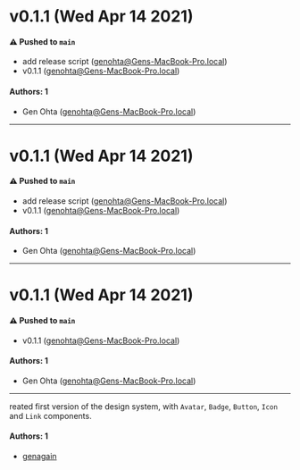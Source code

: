 # v0.1.1 (Wed Apr 14 2021)

#### ⚠️ Pushed to `main`

- add release script (genohta@Gens-MacBook-Pro.local)
- v0.1.1 (genohta@Gens-MacBook-Pro.local)

#### Authors: 1

- Gen Ohta (genohta@Gens-MacBook-Pro.local)

---

# v0.1.1 (Wed Apr 14 2021)

#### ⚠️ Pushed to `main`

- add release script (genohta@Gens-MacBook-Pro.local)
- v0.1.1 (genohta@Gens-MacBook-Pro.local)

#### Authors: 1

- Gen Ohta (genohta@Gens-MacBook-Pro.local)

---

# v0.1.1 (Wed Apr 14 2021)

#### ⚠️ Pushed to `main`

- v0.1.1 (genohta@Gens-MacBook-Pro.local)

#### Authors: 1

- Gen Ohta (genohta@Gens-MacBook-Pro.local)

---

reated first version of the design system, with `Avatar`, `Badge`, `Button`, `Icon` and `Link` components.

#### Authors: 1

- [genagain](https://github.com/genagain)
